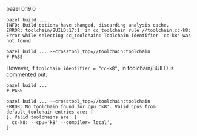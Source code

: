 bazel 0.19.0

```
bazel build ...
INFO: Build options have changed, discarding analysis cache.
ERROR: toolchain/BUILD:17:1: in cc_toolchain rule //toolchain:cc-k8: Error while selecting cc_toolchain: Toolchain identifier 'cc-k8' was not found

bazel build ... --crosstool_top=//toolchain:toolchain
# PASS
```

However, if `toolchain_identifier = "cc-k8",` in toolchain/BUILD is commented out:

```
bazel build ...
# PASS

bazel build ... --crosstool_top=//toolchain:toolchain
ERROR: No toolchain found for cpu 'k8'. Valid cpus from default_toolchain entries are: [
]. Valid toolchains are: [
  cc-k8: --cpu='k8' --compiler='local',
]
```

